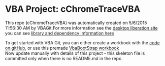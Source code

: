 # VBA Project: cChromeTraceVBA
This repo (cChromeTraceVBA) was automatically created on 5/6/2015 11:56:30 AM by VBAGit.For more information see the [desktop liberation site](http://ramblings.mcpher.com/Home/excelquirks/drivesdk/vbagit "desktop liberation")
you can see [library and dependency information here](dependencies.md)

To get started with VBA Git, you can either create a workbook with the [code on gitHub](https://github.com/brucemcpherson/VbaGit "VbaGit repo"), or use this premade [VbaBootStrap workbook](http://ramblings.mcpher.com/Home/excelquirks/downlable-items/VbaGitBootStrap.xlsm "VbaBootStrap")  
Now update manually with details of this project - this skeleton file is committed only when there is no README.md in the repo.